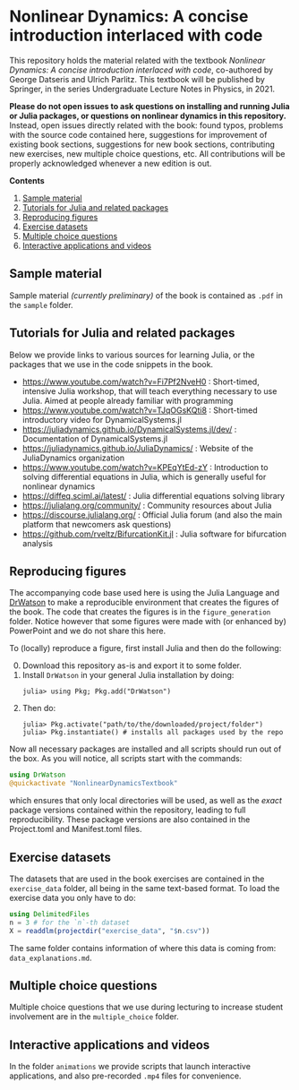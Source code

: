 # Nonlinear Dynamics: A concise introduction interlaced with code

This repository holds the material related with the textbook _Nonlinear Dynamics: A concise introduction interlaced with code_, co-authored by George Datseris and Ulrich Parlitz. This textbook will be published by Springer, in the series Undergraduate Lecture Notes in Physics, in 2021.

**Please do not open issues to ask questions on installing and running Julia or Julia packages, or questions on nonlinear dynamics in this repository.** Instead, open issues directly related with the book: found typos, problems with the source code contained here, suggestions for improvement of existing book sections, suggestions for new book sections, contributing new exercises, new multiple choice questions, etc. All contributions will be properly acknowledged whenever a new edition is out.

**Contents**
1. [Sample material](#sample-material)
2. [Tutorials for Julia and related packages](#tutorials-for-julia-and-related-packages)
3. [Reproducing figures](#reproducing-figures)
4. [Exercise datasets](#exercise-datasets)
5. [Multiple choice questions](#multiple-choice-questions)
6. [Interactive applications and videos](#interactive-applications-and-videos)

## Sample material
Sample material *(currently preliminary)* of the book is contained as `.pdf` in the `sample` folder.

## Tutorials for Julia and related packages
Below we provide links to various sources for learning Julia, or the packages that we use in the code snippets in the book.

- https://www.youtube.com/watch?v=Fi7Pf2NveH0 : Short-timed, intensive Julia workshop, that will teach everything necessary to use Julia. Aimed at people already familiar with programming
- https://www.youtube.com/watch?v=TJqOGsKQti8 : Short-timed introductory video for DynamicalSystems.jl
- https://juliadynamics.github.io/DynamicalSystems.jl/dev/ : Documentation of DynamicalSystems.jl
- https://juliadynamics.github.io/JuliaDynamics/ : Website of the JuliaDynamics organization
- https://www.youtube.com/watch?v=KPEqYtEd-zY : Introduction to solving differential equations in Julia, which is generally useful for nonlinear dynamics
- https://diffeq.sciml.ai/latest/ : Julia differential equations solving library
- https://julialang.org/community/ : Community resources about Julia
- https://discourse.julialang.org/ : Official Julia forum (and also the main platform that newcomers ask questions)
- https://github.com/rveltz/BifurcationKit.jl : Julia software for bifurcation analysis


## Reproducing figures
The accompanying code base used here is using the Julia Language and [DrWatson](https://juliadynamics.github.io/DrWatson.jl/stable/)
to make a reproducible environment that creates the figures of the book.
The code that creates the figures is in the `figure_generation` folder. Notice however that some figures were made with (or enhanced by) PowerPoint and we do not share this here.

To (locally) reproduce a figure, first install Julia and then do the following:

0. Download this repository as-is and export it to some folder.
0. Install `DrWatson` in your general Julia installation by doing:
   ```
   julia> using Pkg; Pkg.add("DrWatson")
   ```
1. Then do:
   ```
   julia> Pkg.activate("path/to/the/downloaded/project/folder")
   julia> Pkg.instantiate() # installs all packages used by the repo
   ```

Now all necessary packages are installed and all scripts should run out of the box.
As you will notice, all scripts start with the commands:
```julia
using DrWatson
@quickactivate "NonlinearDynamicsTextbook"
```
which ensures that only local directories will be used, as well as the *exact* package versions contained within the repository, leading to full reproducibility.
These package versions are also contained in the Project.toml and Manifest.toml files.

## Exercise datasets
The datasets that are used in the book exercises are contained in the `exercise_data` folder, all being in the same text-based format. To load the exercise data you only have to do:
```julia
using DelimitedFiles
n = 3 # for the `n`-th dataset
X = readdlm(projectdir("exercise_data", "$n.csv"))
```

The same folder contains information of where this data is coming from: `data_explanations.md`.

## Multiple choice questions
Multiple choice questions that we use during lecturing to increase student involvement are in the `multiple_choice` folder.

## Interactive applications and videos
In the folder `animations` we provide scripts that launch interactive applications, and also pre-recorded `.mp4` files for convenience.

